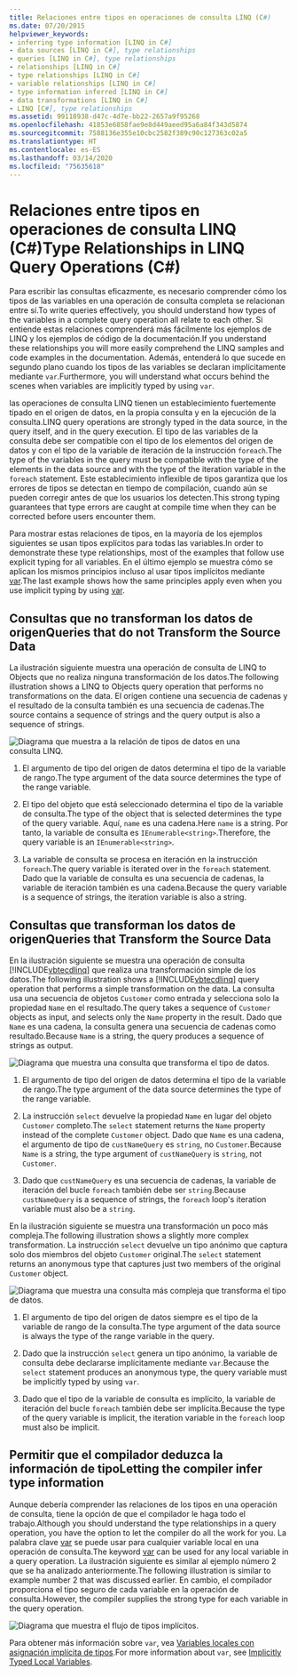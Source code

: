 ```yaml
---
title: Relaciones entre tipos en operaciones de consulta LINQ (C#)
ms.date: 07/20/2015
helpviewer_keywords:
- inferring type information [LINQ in C#]
- data sources [LINQ in C#], type relationships
- queries [LINQ in C#], type relationships
- relationships [LINQ in C#]
- type relationships [LINQ in C#]
- variable relationships [LINQ in C#]
- type information inferred [LINQ in C#]
- data transformations [LINQ in C#]
- LINQ [C#], type relationships
ms.assetid: 99118938-d47c-4d7e-bb22-2657a9f95268
ms.openlocfilehash: 41853e6858fae9e8d449aeed95a6a84f343d5874
ms.sourcegitcommit: 7588136e355e10cbc2582f389c90c127363c02a5
ms.translationtype: HT
ms.contentlocale: es-ES
ms.lasthandoff: 03/14/2020
ms.locfileid: "75635618"
---
```

# <a name="type-relationships-in-linq-query-operations-c"></a><span data-ttu-id="0c449-102">Relaciones entre tipos en operaciones de consulta LINQ (C#)</span><span class="sxs-lookup"><span data-stu-id="0c449-102">Type Relationships in LINQ Query Operations (C#)</span></span>
<span data-ttu-id="0c449-103">Para escribir las consultas eficazmente, es necesario comprender cómo los tipos de las variables en una operación de consulta completa se relacionan entre sí.</span><span class="sxs-lookup"><span data-stu-id="0c449-103">To write queries effectively, you should understand how types of the variables in a complete query operation all relate to each other.</span></span> <span data-ttu-id="0c449-104">Si entiende estas relaciones comprenderá más fácilmente los ejemplos de LINQ y los ejemplos de código de la documentación.</span><span class="sxs-lookup"><span data-stu-id="0c449-104">If you understand these relationships you will more easily comprehend the LINQ samples and code examples in the documentation.</span></span> <span data-ttu-id="0c449-105">Además, entenderá lo que sucede en segundo plano cuando los tipos de las variables se declaran implícitamente mediante `var`.</span><span class="sxs-lookup"><span data-stu-id="0c449-105">Furthermore, you will understand what occurs behind the scenes when variables are implicitly typed by using `var`.</span></span>  
  
 <span data-ttu-id="0c449-106">las operaciones de consulta LINQ tienen un establecimiento fuertemente tipado en el origen de datos, en la propia consulta y en la ejecución de la consulta.</span><span class="sxs-lookup"><span data-stu-id="0c449-106">LINQ query operations are strongly typed in the data source, in the query itself, and in the query execution.</span></span> <span data-ttu-id="0c449-107">El tipo de las variables de la consulta debe ser compatible con el tipo de los elementos del origen de datos y con el tipo de la variable de iteración de la instrucción `foreach`.</span><span class="sxs-lookup"><span data-stu-id="0c449-107">The type of the variables in the query must be compatible with the type of the elements in the data source and with the type of the iteration variable in the `foreach` statement.</span></span> <span data-ttu-id="0c449-108">Este establecimiento inflexible de tipos garantiza que los errores de tipos se detectan en tiempo de compilación, cuando aún se pueden corregir antes de que los usuarios los detecten.</span><span class="sxs-lookup"><span data-stu-id="0c449-108">This strong typing guarantees that type errors are caught at compile time when they can be corrected before users encounter them.</span></span>  
  
 <span data-ttu-id="0c449-109">Para mostrar estas relaciones de tipos, en la mayoría de los ejemplos siguientes se usan tipos explícitos para todas las variables.</span><span class="sxs-lookup"><span data-stu-id="0c449-109">In order to demonstrate these type relationships, most of the examples that follow use explicit typing for all variables.</span></span> <span data-ttu-id="0c449-110">En el último ejemplo se muestra cómo se aplican los mismos principios incluso al usar tipos implícitos mediante [var](../../../language-reference/keywords/var.md).</span><span class="sxs-lookup"><span data-stu-id="0c449-110">The last example shows how the same principles apply even when you use implicit typing by using [var](../../../language-reference/keywords/var.md).</span></span>  
  
## <a name="queries-that-do-not-transform-the-source-data"></a><span data-ttu-id="0c449-111">Consultas que no transforman los datos de origen</span><span class="sxs-lookup"><span data-stu-id="0c449-111">Queries that do not Transform the Source Data</span></span>  
 <span data-ttu-id="0c449-112">La ilustración siguiente muestra una operación de consulta de LINQ to Objects que no realiza ninguna transformación de los datos.</span><span class="sxs-lookup"><span data-stu-id="0c449-112">The following illustration shows a LINQ to Objects query operation that performs no transformations on the data.</span></span> <span data-ttu-id="0c449-113">El origen contiene una secuencia de cadenas y el resultado de la consulta también es una secuencia de cadenas.</span><span class="sxs-lookup"><span data-stu-id="0c449-113">The source contains a sequence of strings and the query output is also a sequence of strings.</span></span>  
  
 ![Diagrama que muestra a la relación de tipos de datos en una consulta LINQ.](./media/type-relationships-in-linq-query-operations/linq-query-data-type-relation.png)  
  
1. <span data-ttu-id="0c449-115">El argumento de tipo del origen de datos determina el tipo de la variable de rango.</span><span class="sxs-lookup"><span data-stu-id="0c449-115">The type argument of the data source determines the type of the range variable.</span></span>  
  
2. <span data-ttu-id="0c449-116">El tipo del objeto que está seleccionado determina el tipo de la variable de consulta.</span><span class="sxs-lookup"><span data-stu-id="0c449-116">The type of the object that is selected determines the type of the query variable.</span></span> <span data-ttu-id="0c449-117">Aquí, `name` es una cadena.</span><span class="sxs-lookup"><span data-stu-id="0c449-117">Here `name` is a string.</span></span> <span data-ttu-id="0c449-118">Por tanto, la variable de consulta es `IEnumerable<string>`.</span><span class="sxs-lookup"><span data-stu-id="0c449-118">Therefore, the query variable is an `IEnumerable<string>`.</span></span>  
  
3. <span data-ttu-id="0c449-119">La variable de consulta se procesa en iteración en la instrucción `foreach`.</span><span class="sxs-lookup"><span data-stu-id="0c449-119">The query variable is iterated over in the `foreach` statement.</span></span> <span data-ttu-id="0c449-120">Dado que la variable de consulta es una secuencia de cadenas, la variable de iteración también es una cadena.</span><span class="sxs-lookup"><span data-stu-id="0c449-120">Because the query variable is a sequence of strings, the iteration variable is also a string.</span></span>  
  
## <a name="queries-that-transform-the-source-data"></a><span data-ttu-id="0c449-121">Consultas que transforman los datos de origen</span><span class="sxs-lookup"><span data-stu-id="0c449-121">Queries that Transform the Source Data</span></span>  
 <span data-ttu-id="0c449-122">En la ilustración siguiente se muestra una operación de consulta [!INCLUDE[vbtecdlinq](~/includes/vbtecdlinq-md.md)] que realiza una transformación simple de los datos.</span><span class="sxs-lookup"><span data-stu-id="0c449-122">The following illustration shows a [!INCLUDE[vbtecdlinq](~/includes/vbtecdlinq-md.md)] query operation that performs a simple transformation on the data.</span></span> <span data-ttu-id="0c449-123">La consulta usa una secuencia de objetos `Customer` como entrada y selecciona solo la propiedad `Name` en el resultado.</span><span class="sxs-lookup"><span data-stu-id="0c449-123">The query takes a sequence of `Customer` objects as input, and selects only the `Name` property in the result.</span></span> <span data-ttu-id="0c449-124">Dado que `Name` es una cadena, la consulta genera una secuencia de cadenas como resultado.</span><span class="sxs-lookup"><span data-stu-id="0c449-124">Because `Name` is a string, the query produces a sequence of strings as output.</span></span>  
  
 ![Diagrama que muestra una consulta que transforma el tipo de datos.](./media/type-relationships-in-linq-query-operations/linq-query-transform-data-type.png)  
  
1. <span data-ttu-id="0c449-126">El argumento de tipo del origen de datos determina el tipo de la variable de rango.</span><span class="sxs-lookup"><span data-stu-id="0c449-126">The type argument of the data source determines the type of the range variable.</span></span>  
  
2. <span data-ttu-id="0c449-127">La instrucción `select` devuelve la propiedad `Name` en lugar del objeto `Customer` completo.</span><span class="sxs-lookup"><span data-stu-id="0c449-127">The `select` statement returns the `Name` property instead of the complete `Customer` object.</span></span> <span data-ttu-id="0c449-128">Dado que `Name` es una cadena, el argumento de tipo de `custNameQuery` es `string`, no `Customer`.</span><span class="sxs-lookup"><span data-stu-id="0c449-128">Because `Name` is a string, the type argument of `custNameQuery` is `string`, not `Customer`.</span></span>  
  
3. <span data-ttu-id="0c449-129">Dado que `custNameQuery` es una secuencia de cadenas, la variable de iteración del bucle `foreach` también debe ser `string`.</span><span class="sxs-lookup"><span data-stu-id="0c449-129">Because `custNameQuery` is a sequence of strings, the `foreach` loop's iteration variable must also be a `string`.</span></span>  
  
 <span data-ttu-id="0c449-130">En la ilustración siguiente se muestra una transformación un poco más compleja.</span><span class="sxs-lookup"><span data-stu-id="0c449-130">The following illustration shows a slightly more complex transformation.</span></span> <span data-ttu-id="0c449-131">La instrucción `select` devuelve un tipo anónimo que captura solo dos miembros del objeto `Customer` original.</span><span class="sxs-lookup"><span data-stu-id="0c449-131">The `select` statement returns an anonymous type that captures just two members of the original `Customer` object.</span></span>  
  
 ![Diagrama que muestra una consulta más compleja que transforma el tipo de datos.](./media/type-relationships-in-linq-query-operations/linq-complex-query-transform-data-type.png)  
  
1. <span data-ttu-id="0c449-133">El argumento de tipo del origen de datos siempre es el tipo de la variable de rango de la consulta.</span><span class="sxs-lookup"><span data-stu-id="0c449-133">The type argument of the data source is always the type of the range variable in the query.</span></span>  
  
2. <span data-ttu-id="0c449-134">Dado que la instrucción `select` genera un tipo anónimo, la variable de consulta debe declararse implícitamente mediante `var`.</span><span class="sxs-lookup"><span data-stu-id="0c449-134">Because the `select` statement produces an anonymous type, the query variable must be implicitly typed by using `var`.</span></span>  
  
3. <span data-ttu-id="0c449-135">Dado que el tipo de la variable de consulta es implícito, la variable de iteración del bucle `foreach` también debe ser implícita.</span><span class="sxs-lookup"><span data-stu-id="0c449-135">Because the type of the query variable is implicit, the iteration variable in the `foreach` loop must also be implicit.</span></span>  
  
## <a name="letting-the-compiler-infer-type-information"></a><span data-ttu-id="0c449-136">Permitir que el compilador deduzca la información de tipo</span><span class="sxs-lookup"><span data-stu-id="0c449-136">Letting the compiler infer type information</span></span>  
 <span data-ttu-id="0c449-137">Aunque debería comprender las relaciones de los tipos en una operación de consulta, tiene la opción de que el compilador le haga todo el trabajo.</span><span class="sxs-lookup"><span data-stu-id="0c449-137">Although you should understand the type relationships in a query operation, you have the option to let the compiler do all the work for you.</span></span> <span data-ttu-id="0c449-138">La palabra clave [var](../../../language-reference/keywords/var.md) se puede usar para cualquier variable local en una operación de consulta.</span><span class="sxs-lookup"><span data-stu-id="0c449-138">The keyword [var](../../../language-reference/keywords/var.md) can be used for any local variable in a query operation.</span></span> <span data-ttu-id="0c449-139">La ilustración siguiente es similar al ejemplo número 2 que se ha analizado anteriormente.</span><span class="sxs-lookup"><span data-stu-id="0c449-139">The following illustration is similar to example number 2 that was discussed earlier.</span></span> <span data-ttu-id="0c449-140">En cambio, el compilador proporciona el tipo seguro de cada variable en la operación de consulta.</span><span class="sxs-lookup"><span data-stu-id="0c449-140">However, the compiler supplies the strong type for each variable in the query operation.</span></span>  
  
 ![Diagrama que muestra el flujo de tipos implícitos.](./media/type-relationships-in-linq-query-operations/linq-type-flow-implicit-typing.png)  
  
 <span data-ttu-id="0c449-142">Para obtener más información sobre `var`, vea [Variables locales con asignación implícita de tipos](../../classes-and-structs/implicitly-typed-local-variables.md).</span><span class="sxs-lookup"><span data-stu-id="0c449-142">For more information about `var`, see [Implicitly Typed Local Variables](../../classes-and-structs/implicitly-typed-local-variables.md).</span></span>  
